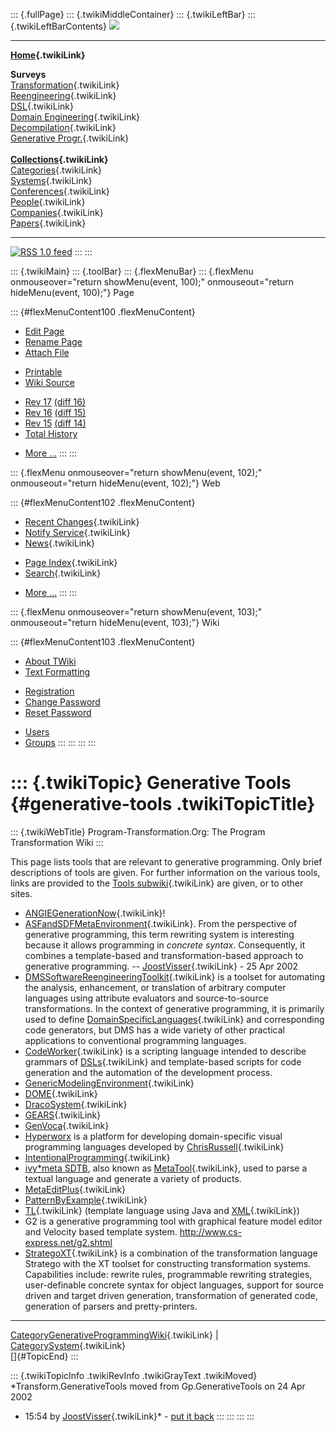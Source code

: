 ::: {.fullPage}
::: {.twikiMiddleContainer}
::: {.twikiLeftBar}
::: {.twikiLeftBarContents}
![](../pub/transformation.gif)

------------------------------------------------------------------------

**[Home](WebHome){.twikiLink}**

**Surveys**\
[Transformation](ProgramTransformation){.twikiLink}\
[Reengineering](ReengineeringWiki){.twikiLink}\
[DSL](DomainSpecificLanguages){.twikiLink}\
[Domain Engineering](DomainEngineering){.twikiLink}\
[Decompilation](DeCompilation){.twikiLink}\
[Generative Progr.](GenerativeProgrammingWiki){.twikiLink}\
\
**[Collections](CategoryCollection){.twikiLink}**\
[Categories](CategoryCategory){.twikiLink}\
[Systems](TransformationSystems){.twikiLink}\
[Conferences](TransformationConferences){.twikiLink}\
[People](TransformationPeople){.twikiLink}\
[Companies](TransformationCompanies){.twikiLink}\
[Papers](CategoryPaper){.twikiLink}

------------------------------------------------------------------------

[![](../pub/rss.gif "RSS 1.0 feed")](WebRss@skin=rss)
:::
:::

::: {.twikiMain}
::: {.toolBar}
::: {.flexMenuBar}
::: {.flexMenu onmouseover="return showMenu(event, 100);" onmouseout="return hideMenu(event, 100);"}
Page

::: {#flexMenuContent100 .flexMenuContent}
-   [Edit
    Page](http://www.program-transformation.org/edit/Transform/GenerativeTools?t=1536826301)
-   [Rename
    Page](http://www.program-transformation.org/rename/Transform/GenerativeTools)
-   [Attach
    File](http://www.program-transformation.org/attach/Transform/GenerativeTools)

<!-- -->

-   [Printable](http://www.program-transformation.org/view/Transform/GenerativeTools?skin=print.pattern)
-   [Wiki
    Source](http://www.program-transformation.org/view/Transform/GenerativeTools?skin=text&raw=on&contenttype=text/plain)

<!-- -->

-   [Rev
    17](http://www.program-transformation.org/view/Transform/GenerativeTools?rev=1.17)
    [(diff 16)](http://www.program-transformation.org/rdiff/Transform/GenerativeTools?rev1=1.17&rev2=1.16)
-   [Rev
    16](http://www.program-transformation.org/view/Transform/GenerativeTools?rev=1.16)
    [(diff 15)](http://www.program-transformation.org/rdiff/Transform/GenerativeTools?rev1=1.16&rev2=1.15)
-   [Rev
    15](http://www.program-transformation.org/view/Transform/GenerativeTools?rev=1.15)
    [(diff 14)](http://www.program-transformation.org/rdiff/Transform/GenerativeTools?rev1=1.15&rev2=1.14)
-   [Total
    History](http://www.program-transformation.org/rdiff/Transform/GenerativeTools)

<!-- -->

-   [More
    \...](http://www.program-transformation.org/oops/Transform/GenerativeTools?template=oopsmore&param1=1.17&param2=1.17)
:::
:::

::: {.flexMenu onmouseover="return showMenu(event, 102);" onmouseout="return hideMenu(event, 102);"}
Web

::: {#flexMenuContent102 .flexMenuContent}
-   [Recent Changes](WebChanges){.twikiLink}
-   [Notify Service](WebNotify){.twikiLink}
-   [News](WebNews){.twikiLink}

<!-- -->

-   [Page Index](WebIndex){.twikiLink}
-   [Search](WebSearch){.twikiLink}

<!-- -->

-   [More
    \...](http://www.program-transformation.org/oops/Transform/GenerativeTools?template=oopsmore&param1=1.17&param2=1.17)
:::
:::

::: {.flexMenu onmouseover="return showMenu(event, 103);" onmouseout="return hideMenu(event, 103);"}
Wiki

::: {#flexMenuContent103 .flexMenuContent}
-   [About
    TWiki](http://www.program-transformation.org/view/TWiki/WebHome)
-   [Text
    Formatting](http://www.program-transformation.org/view/TWiki/TextFormattingRules)

<!-- -->

-   [Registration](http://www.program-transformation.org/view/TWiki/TWikiRegistration)
-   [Change
    Password](http://www.program-transformation.org/view/TWiki/ChangePassword)
-   [Reset
    Password](http://www.program-transformation.org/view/TWiki/ResetPassword)

<!-- -->

-   [Users](http://www.program-transformation.org/view/Main/TWikiUsers)
-   [Groups](http://www.program-transformation.org/view/Main/TWikiGroups)
:::
:::
:::
:::

::: {.twikiTopic}
Generative Tools {#generative-tools .twikiTopicTitle}
================

::: {.twikiWebTitle}
Program-Transformation.Org: The Program Transformation Wiki
:::

This page lists tools that are relevant to generative programming. Only
brief descriptions of tools are given. For further information on the
various tools, links are provided to the [Tools
subwiki](../Tools/WebHome){.twikiLink} are given, or to other sites.

-   [ANGIEGenerationNow](ANGIEGenerationNow){.twikiLink}!
-   [ASFandSDFMetaEnvironment](ASFandSDFMetaEnvironment){.twikiLink}.
    From the perspective of generative programming, this term rewriting
    system is interesting because it allows programming in *concrete
    syntax*. Consequently, it combines a template-based and
    transformation-based approach to generative programming. \--
    [JoostVisser](../Main/JoostVisser){.twikiLink} - 25 Apr 2002
-   [DMSSoftwareReengineeringToolkit](DMSSoftwareReengineeringToolkit){.twikiLink}
    is a toolset for automating the analysis, enhancement, or
    translation of arbitrary computer languages using attribute
    evaluators and source-to-source transformations. In the context of
    generative programming, it is primarily used to define
    [DomainSpecificLanguages](DomainSpecificLanguages){.twikiLink} and
    corresponding code generators, but DMS has a wide variety of other
    practical applications to conventional programming languages.
-   [CodeWorker](CodeWorker){.twikiLink} is a scripting language
    intended to describe grammars of [DSLs](DSLs){.twikiLink} and
    template-based scripts for code generation and the automation of the
    development process.
-   [GenericModelingEnvironment](GenericModelingEnvironment){.twikiLink}
-   [DOME](DOME){.twikiLink}
-   [DracoSystem](DracoSystem){.twikiLink}
-   [GEARS](GEARS){.twikiLink}
-   [GenVoca](GenVoca){.twikiLink}
-   [Hyperworx](http://hyperworx.org) is a platform for developing
    domain-specific visual programming languages developed by
    [ChrisRussell](ChrisRussell){.twikiLink}
-   [IntentionalProgramming](IntentionalProgramming){.twikiLink}
-   [ivy\*meta SDTB](http://www.ivystar.com/), also known as
    [MetaTool](MetaTool){.twikiLink}, used to parse a textual language
    and generate a variety of products.
-   [MetaEditPlus](MetaEditPlus){.twikiLink}
-   [PatternByExample](PatternByExample){.twikiLink}
-   [TL](TL){.twikiLink} (template language using Java and
    [XML](XML){.twikiLink})
-   G2 is a generative programming tool with graphical feature model
    editor and Velocity based template system.
    <http://www.cs-express.net/g2.shtml>
-   [StrategoXT](StrategoXT){.twikiLink} is a combination of the
    transformation language Stratego with the XT toolset for
    constructing transformation systems. Capabilities include: rewrite
    rules, programmable rewriting strategies, user-definable concrete
    syntax for object languages, support for source driven and target
    driven generation, transformation of generated code, generation of
    parsers and pretty-printers.

------------------------------------------------------------------------

[CategoryGenerativeProgrammingWiki](CategoryGenerativeProgrammingWiki){.twikiLink}
\| [CategorySystem](CategorySystem){.twikiLink}\
[]{#TopicEnd}
:::

::: {.twikiTopicInfo .twikiRevInfo .twikiGrayText .twikiMoved}
*Transform.GenerativeTools moved from Gp.GenerativeTools on 24 Apr 2002
- 15:54 by [JoostVisser](../Main/JoostVisser){.twikiLink}* - [put it
back](http://www.program-transformation.org/rename/Transform/GenerativeTools?newweb=Gp&newtopic=GenerativeTools&confirm=on "Click to move topic back to previous location, with option to change references.")
:::
:::
:::
:::
